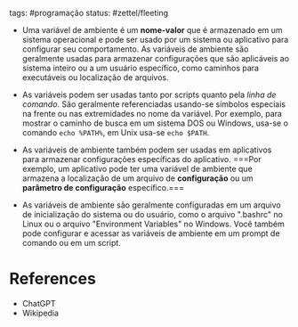 tags: #programação 
status: #zettel/fleeting

- Uma variável de ambiente é um **nome-valor** que é armazenado em um sistema operacional e pode ser usado por um sistema ou aplicativo para configurar seu comportamento. As variáveis de ambiente são geralmente usadas para armazenar configurações que são aplicáveis ao sistema inteiro ou a um usuário específico, como caminhos para executáveis ou localização de arquivos.

- As variáveis podem ser usadas tanto por scripts quanto pela *linha de comando*. São geralmente referenciadas usando-se símbolos especiais na frente ou nas extremidades no nome da variável. Por exemplo, para mostrar o caminho de busca em um sistema DOS ou Windows, usa-se o comando `echo %PATH%`, em Unix usa-se `echo $PATH`.

- As variáveis de ambiente também podem ser usadas em aplicativos para armazenar configurações específicas do aplicativo. ===Por exemplo, um aplicativo pode ter uma variável de ambiente que armazena a localização de um arquivo de **configuração** ou um **parâmetro de configuração** específico.===

- As variáveis de ambiente são geralmente configuradas em um arquivo de inicialização do sistema ou do usuário, como o arquivo ".bashrc" no Linux ou o arquivo "Environment Variables" no Windows. Você também pode configurar e acessar as variáveis de ambiente em um prompt de comando ou em um script.



# References
- ChatGPT
- Wikipedia
